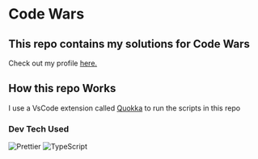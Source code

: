 # Code Wars
## This repo contains my solutions for Code Wars
Check out my profile [here.](https://www.codewars.com/users/InvisiBug)

## How this repo Works
I use a VsCode extension called [Quokka](https://marketplace.visualstudio.com/items?itemName=WallabyJs.quokka-vscode) to run the scripts in this repo

### Dev Tech Used
![Prettier](https://img.shields.io/badge/Prettier-F7B93E?logo=prettier&logoColor=white)
![TypeScript](https://img.shields.io/badge/Typescript-007ACC?&logo=typescript&logoColor=white)&nbsp;
